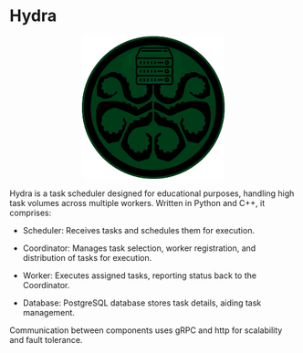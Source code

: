 # Hydra

<p align="center">
   <img src="https://raw.githubusercontent.com/Araon/Hydra/main/docs/hydra.png" width="250" height="250">
</p>

Hydra is a task scheduler designed for educational purposes, handling high task volumes across multiple workers. 
Written in Python and C++, it comprises:

- Scheduler: Receives tasks and schedules them for execution.

- Coordinator: Manages task selection, worker registration, and distribution of tasks for execution.

- Worker: Executes assigned tasks, reporting status back to the Coordinator.

- Database: PostgreSQL database stores task details, aiding task management.

Communication between components uses gRPC and http for scalability and fault tolerance.
